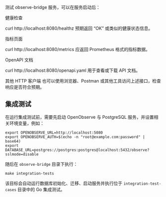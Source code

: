 测试 observe-bridge 服务，可以在服务启动后：

健康检查

curl http://localhost:8080/healthz
预期返回 “OK” 或类似的健康状态信息。

指标页面

curl http://localhost:8080/metrics
应返回 Prometheus 格式的指标数据。

OpenAPI 文档

curl http://localhost:8080/openapi.yaml
用于查看或下载 API 文档。

其他 HTTP 客户端
也可以使用浏览器、Postman 或其他工具访问上述接口，检查响应是否符合预期。

## 集成测试

在运行集成测试前，需要先启动 OpenObserve 与 PostgreSQL 服务，并设置相关环境变量，例如：

```
export OPENOBSERVE_URL=http://localhost:5080
export OPENOBSERVE_AUTH=$(echo -n "root@example.com:password" | base64)
export DATABASE_URL=postgres://postgres:postgres@localhost:5432/observe?sslmode=disable
```

随后在 `observe-bridge` 目录下执行：

```
make integration-tests
```

该目标会自动运行数据库初始化、迁移、启动服务并执行位于 `integration-test-cases` 目录中的 Go 集成测试。
